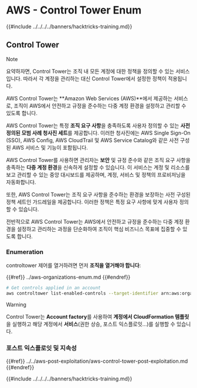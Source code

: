 # AWS - Control Tower Enum

{{#include ../../../../banners/hacktricks-training.md}}

## Control Tower

> [!NOTE]
> 요약하자면, Control Tower는 조직 내 모든 계정에 대한 정책을 정의할 수 있는 서비스입니다. 따라서 각 계정을 관리하는 대신 Control Tower에서 설정한 정책이 적용됩니다.

AWS Control Tower는 **Amazon Web Services (AWS)**에서 제공하는 서비스로, 조직이 AWS에서 안전하고 규정을 준수하는 다중 계정 환경을 설정하고 관리할 수 있도록 합니다.

AWS Control Tower는 특정 **조직 요구 사항**을 충족하도록 사용자 정의할 수 있는 **사전 정의된 모범 사례 청사진 세트**를 제공합니다. 이러한 청사진에는 AWS Single Sign-On (SSO), AWS Config, AWS CloudTrail 및 AWS Service Catalog와 같은 사전 구성된 AWS 서비스 및 기능이 포함됩니다.

AWS Control Tower를 사용하면 관리자는 **보안** 및 규정 준수와 같은 조직 요구 사항을 충족하는 **다중 계정 환경**을 신속하게 설정할 수 있습니다. 이 서비스는 계정 및 리소스를 보고 관리할 수 있는 중앙 대시보드를 제공하며, 계정, 서비스 및 정책의 프로비저닝을 자동화합니다.

또한, AWS Control Tower는 조직 요구 사항을 준수하는 환경을 보장하는 사전 구성된 정책 세트인 가드레일을 제공합니다. 이러한 정책은 특정 요구 사항에 맞게 사용자 정의할 수 있습니다.

전반적으로 AWS Control Tower는 AWS에서 안전하고 규정을 준수하는 다중 계정 환경을 설정하고 관리하는 과정을 단순화하여 조직이 핵심 비즈니스 목표에 집중할 수 있도록 합니다.

### Enumeration

controltower 제어를 열거하려면 먼저 **조직을 열거해야 합니다**:

{{#ref}}
../aws-organizations-enum.md
{{#endref}}
```bash
# Get controls applied in an account
aws controltower list-enabled-controls --target-identifier arn:aws:organizations::<acc_id>:ou/<ou-id>
```
> [!WARNING]
> Control Tower는 **Account factory**를 사용하여 **계정에서 CloudFormation 템플릿**을 실행하고 해당 계정에서 **서비스**(권한 상승, 포스트 익스플로잇...)를 실행할 수 있습니다.

### 포스트 익스플로잇 및 지속성

{{#ref}}
../../aws-post-exploitation/aws-control-tower-post-exploitation.md
{{#endref}}

{{#include ../../../../banners/hacktricks-training.md}}
